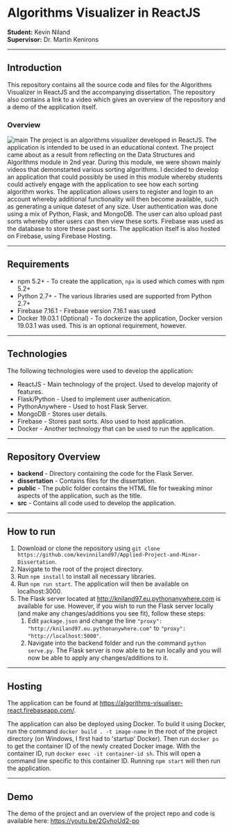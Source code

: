 # Algorithms Visualizer in ReactJS

__Student:__ Kevin Niland
<br>
__Supervisor:__ Dr. Martin Kenirons

---

## Introduction
This repository contains all the source code and files for the Algorithms Visualizer in ReactJS and the accompanying dissertation. The repository also contains a link to a video which gives an overview of the repository and a demo of the application itself.

### Overview
![main](https://github.com/kevinniland97/Applied-Project-and-Minor-Dissertation/blob/master/dissertation/images/web_app_main.PNG)
The project is an algorithms visualizer developed in ReactJS. The application is intended to be used in an educational context. The project came about as a result from reflecting on the Data Structures and Algorithms module in 2nd year. During this module, we were shown mainly videos that demonstarted various sorting algorithms. I decided to develop an application that could possibly be used in this module whereby students could actively engage with the application to see how each sorting algorithm works. The application allows users to register and login to an account whereby additional functionality will then become available, such as generating a unique dateset of any size. User authentication was done using a mix of Python, Flask, and MongoDB. The user can also upload past sorts whereby other users can then view these sorts. Firebase was used as the database to store these past sorts. The application itself is also hosted on Firebase, using Firebase Hosting.

---

## Requirements
* npm 5.2+ - To create the application, `npx` is used which comes with npm 5.2+
* Python 2.7+ - The various libraries used are supported from Python 2.7+
* Firebase 7.16.1 - Firebase version 7.16.1 was used
* Docker 19.03.1 (Optional) - To dockerize the application, Docker version 19.03.1 was used. This is an optional requirement, however.

---

## Technologies
The following technologies were used to develop the application:
* ReactJS - Main technology of the project. Used to develop majority of features.
* Flask/Python - Used to implement user authenication.
* PythonAnywhere - Used to host Flask Server.
* MongoDB - Stores user details.
* Firebase - Stores past sorts. Also used to host application.
* Docker - Another technology that can be used to run the application.

---

## Repository Overview
* __backend__ - Directory containing the code for the Flask Server.
* __dissertation__ - Contains files for the dissertation.
* __public__ - The public folder contains the HTML file for tweaking minor aspects of the application, such as the title.
* __src__ - Contains all code used to develop the application.

---

## How to run
1. Download or clone the repository using `git clone https://github.com/kevinniland97/Applied-Project-and-Minor-Dissertation`.
2. Navigate to the root of the project directory.
3. Run `npm install` to install all necessary libraries.
4. Run `npm run start`. The application will then be available on localhost:3000.
5. The Flask server located at http://kniland97.eu.pythonanywhere.com is available for use. However, if you wish to run the Flask server locally (and make any changes/additions you see fit), follow these steps:
   1. Edit `package.json` and change the line `"proxy": "http://kniland97.eu.pythonanywhere.com"` to `"proxy": "http://localhost:5000"`.
   2. Navigate into the backend folder and run the command `python serve.py`. The Flask server is now able to be run locally and you will now be able to apply any changes/additions to it.

---

## Hosting
The application can be found at https://algorithms-visualiser-react.firebaseapp.com/.

The application can also be deployed using Docker. To build it using Docker, run the command `docker build . -t image-name` in the root of the project directory (on Windows, I first had to 'startup' Docker). Then run `docker ps` to get the container ID of the newly created Docker image. With the container ID, run `docker exec -it container-id sh`. This will open a command line specific to this container ID. Running `npm start` will then run the application.

---

## Demo
The demo of the project and an overview of the project repo and code is available here: https://youtu.be/2GvhoUd2-po
